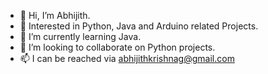 - 👋 Hi, I’m Abhijith.
- 👀 Interested in Python, Java and Arduino related Projects.
- 🌱 I’m currently learning Java. 
- 💞️ I’m looking to collaborate on Python projects.
- 📫 I can be reached via abhijithkrishnag@gmail.com 

<!---
Abhi-Git2208/Abhi-Git2208 is a ✨ special ✨ repository because its `README.md` (this file) appears on your GitHub profile.
You can click the Preview link to take a look at your changes.
--->
